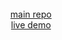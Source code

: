 <br />

<div align="center">
<a href="https://www.github.com/bentsignal/qbe">main repo</a>
<br />
<a href="https://www.qbe.sh">live demo</a>
</div>

<br />
